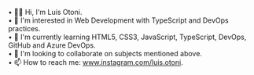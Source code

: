 • 👋🏻 Hi, I'm Luís Otoni.<br>
• 👀 I'm interested in Web Development with TypeScript and DevOps practices.<br>
• 🌱 I'm currently learning HTML5, CSS3, JavaScript, TypeScript, DevOps, GitHub and Azure DevOps.<br>
• 💞️ I'm looking to collaborate on subjects mentioned above.<br>
• 📫 How to reach me: www.instagram.com/luis.otoni.

<!---
luisotonni/luisotonni is a ✨ special ✨ repository because its `README.md` (this file) appears on your GitHub profile.
You can click the Preview link to take a look at your changes.
--->
